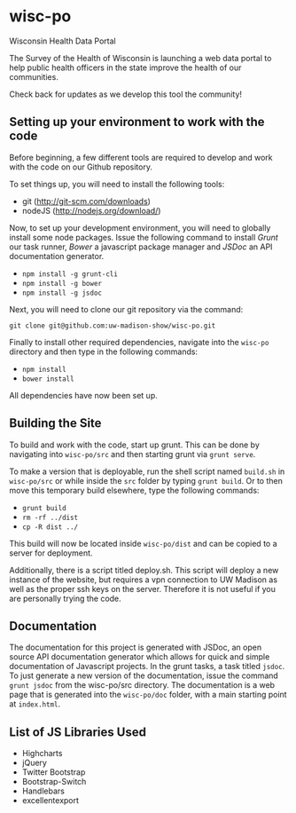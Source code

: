 wisc-po
=======

Wisconsin Health Data Portal

The Survey of the Health of Wisconsin is launching a web data portal to help
public health officers in the state improve the health of our communities.

Check back for updates as we develop this tool the community!

Setting up your environment to work with the code
-----

Before beginning, a few different tools are required to develop and work with
the code on our Github repository.

To set things up, you will need to install the following tools:
- git (http://git-scm.com/downloads)
- nodeJS (http://nodejs.org/download/)

Now, to set up your development environment, you will need to globally install
some node packages. Issue the following command to install _Grunt_ our task runner,
_Bower_ a javascript package manager and _JSDoc_ an API documentation generator.

- `npm install -g grunt-cli`
- `npm install -g bower`
- `npm install -g jsdoc`

Next, you will need to clone our git repository via the command:

`git clone git@github.com:uw-madison-show/wisc-po.git`

Finally to install other required dependencies, navigate into the `wisc-po`
directory and then type in the following commands:

- `npm install`
- `bower install`

All dependencies have now been set up.

Building the Site
-----

To build and work with the code, start up grunt. This can be done by navigating
into `wisc-po/src` and then starting grunt via `grunt serve`.

To make a version that is deployable, run the shell script named `build.sh` in
`wisc-po/src` or while inside the `src` folder by typing `grunt build`. Or to
then move this temporary build elsewhere, type the following commands:
- `grunt build`
- `rm -rf ../dist`
- `cp -R dist ../`

This build will now be located inside `wisc-po/dist` and can be copied to a
server for deployment.

Additionally, there is a script titled deploy.sh. This script will deploy a new
instance of the website, but requires a vpn connection to UW Madison as well as
the proper ssh keys on the server. Therefore it is not useful if you are
personally trying the code.

Documentation
-----
The documentation for this project is generated with JSDoc, an open source API
documentation generator which allows for quick and simple documentation of
Javascript projects. In the grunt tasks, a task titled `jsdoc`. To just generate
a new version of the documentation, issue the command `grunt jsdoc` from the wisc-po/src
directory. The documentation is a web page that is generated into the
`wisc-po/doc` folder, with a main starting point at `index.html`.

List of JS Libraries Used
-----

- Highcharts
- jQuery
- Twitter Bootstrap
- Bootstrap-Switch
- Handlebars
- excellentexport
